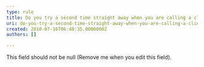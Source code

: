 ```yaml
---
type: rule
title: Do you try a second time straight away when you are calling a client?
uri: do-you-try-a-second-time-straight-away-when-you-are-calling-a-client
created: 2010-07-16T06:48:35.0000000Z
authors: []

---
```




<span class='intro'> This field should not be null (Remove me when you edit this field). </span>




